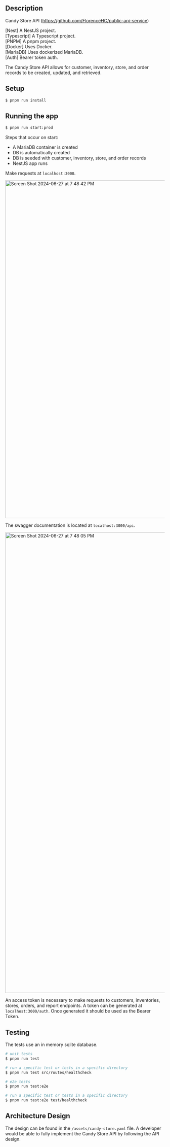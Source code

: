 ## Description

Candy Store API (https://github.com/FlorenceHC/public-api-service)

[Nest] A NestJS project.\
[Typescript] A Typescript project.\
[PNPM] A pnpm project.\
[Docker] Uses Docker.\
[MariaDB] Uses dockerized MariaDB.\
[Auth] Bearer token auth.

The Candy Store API allows for customer, inventory, store, and order records to be created, updated, and retrieved.

## Setup

```bash
$ pnpm run install
```

## Running the app

```bash
$ pnpm run start:prod
```

Steps that occur on start:

- A MariaDB container is created
- DB is automatically created
- DB is seeded with customer, inventory, store, and order records
- NestJS app runs

Make requests at `localhost:3000`.

<img width="1065" alt="Screen Shot 2024-06-27 at 7 48 42 PM" src="https://github.com/chasesigmon/candy-store/assets/7799494/5c2ce671-c328-4e3c-a8bc-426196cfb4ef">

The swagger documentation is located at `localhost:3000/api`.

<img width="1452" alt="Screen Shot 2024-06-27 at 7 48 05 PM" src="https://github.com/chasesigmon/candy-store/assets/7799494/52420838-5491-4ca2-9116-a8a4b2ef6f83">

An access token is necessary to make requests to customers, inventories, stores, orders, and report endpoints. A token can be generated at `localhost:3000/auth`. Once generated it should be used as the Bearer Token.

## Testing

The tests use an in memory sqlite database.

```bash
# unit tests
$ pnpm run test

# run a specific test or tests in a specific directory
$ pnpm run test src/routes/healthcheck

# e2e tests
$ pnpm run test:e2e

# run a specific test or tests in a specific directory
$ pnpm run test:e2e test/healthcheck
```

## Architecture Design

The design can be found in the `/assets/candy-store.yaml` file. A developer would be able to fully implement the Candy Store API by following the API design.
